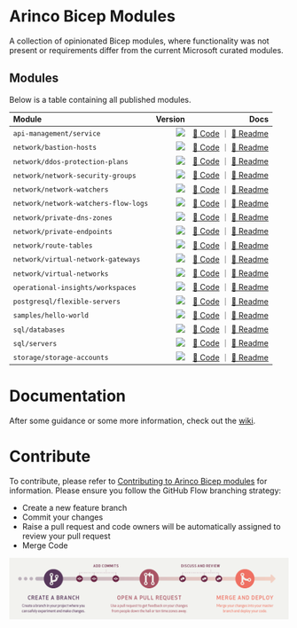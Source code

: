 # Arinco Bicep Modules

A collection of opinionated Bicep modules, where functionality was not present or requirements differ from the current Microsoft curated modules.

## Modules

Below is a table containing all published modules.

<!-- Begin Module Table -->

| Module                               |                                               Version |                                                                                                                                                                                                                                                        Docs |
| :----------------------------------- | ----------------------------------------------------: | ----------------------------------------------------------------------------------------------------------------------------------------------------------------------------------------------------------------------------------------------------------: |
| `api-management/service`             | <image src="https://img.shields.io/badge/1.1.2-blue"> |                         [🦾 Code](https://github.com/arincoau/arinco-bicep-modules/tree/main/modules/api-management/service/main.bicep) ｜ [📃 Readme](https://github.com/arincoau/arinco-bicep-modules/tree/main/modules/api-management/service/README.md) |
| `network/bastion-hosts`              | <image src="https://img.shields.io/badge/1.0.4-blue"> |                           [🦾 Code](https://github.com/arincoau/arinco-bicep-modules/tree/main/modules/network/bastion-hosts/main.bicep) ｜ [📃 Readme](https://github.com/arincoau/arinco-bicep-modules/tree/main/modules/network/bastion-hosts/README.md) |
| `network/ddos-protection-plans`      | <image src="https://img.shields.io/badge/1.0.2-blue"> |           [🦾 Code](https://github.com/arincoau/arinco-bicep-modules/tree/main/modules/network/ddos-protection-plans/main.bicep) ｜ [📃 Readme](https://github.com/arincoau/arinco-bicep-modules/tree/main/modules/network/ddos-protection-plans/README.md) |
| `network/network-security-groups`    | <image src="https://img.shields.io/badge/1.0.2-blue"> |       [🦾 Code](https://github.com/arincoau/arinco-bicep-modules/tree/main/modules/network/network-security-groups/main.bicep) ｜ [📃 Readme](https://github.com/arincoau/arinco-bicep-modules/tree/main/modules/network/network-security-groups/README.md) |
| `network/network-watchers`           | <image src="https://img.shields.io/badge/1.0.2-blue"> |                     [🦾 Code](https://github.com/arincoau/arinco-bicep-modules/tree/main/modules/network/network-watchers/main.bicep) ｜ [📃 Readme](https://github.com/arincoau/arinco-bicep-modules/tree/main/modules/network/network-watchers/README.md) |
| `network/network-watchers-flow-logs` | <image src="https://img.shields.io/badge/1.0.3-blue"> | [🦾 Code](https://github.com/arincoau/arinco-bicep-modules/tree/main/modules/network/network-watchers-flow-logs/main.bicep) ｜ [📃 Readme](https://github.com/arincoau/arinco-bicep-modules/tree/main/modules/network/network-watchers-flow-logs/README.md) |
| `network/private-dns-zones`          | <image src="https://img.shields.io/badge/1.0.5-blue"> |                   [🦾 Code](https://github.com/arincoau/arinco-bicep-modules/tree/main/modules/network/private-dns-zones/main.bicep) ｜ [📃 Readme](https://github.com/arincoau/arinco-bicep-modules/tree/main/modules/network/private-dns-zones/README.md) |
| `network/private-endpoints`          | <image src="https://img.shields.io/badge/1.1.3-blue"> |                   [🦾 Code](https://github.com/arincoau/arinco-bicep-modules/tree/main/modules/network/private-endpoints/main.bicep) ｜ [📃 Readme](https://github.com/arincoau/arinco-bicep-modules/tree/main/modules/network/private-endpoints/README.md) |
| `network/route-tables`               | <image src="https://img.shields.io/badge/1.0.2-blue"> |                             [🦾 Code](https://github.com/arincoau/arinco-bicep-modules/tree/main/modules/network/route-tables/main.bicep) ｜ [📃 Readme](https://github.com/arincoau/arinco-bicep-modules/tree/main/modules/network/route-tables/README.md) |
| `network/virtual-network-gateways`   | <image src="https://img.shields.io/badge/1.0.2-blue"> |     [🦾 Code](https://github.com/arincoau/arinco-bicep-modules/tree/main/modules/network/virtual-network-gateways/main.bicep) ｜ [📃 Readme](https://github.com/arincoau/arinco-bicep-modules/tree/main/modules/network/virtual-network-gateways/README.md) |
| `network/virtual-networks`           | <image src="https://img.shields.io/badge/1.0.8-blue"> |                     [🦾 Code](https://github.com/arincoau/arinco-bicep-modules/tree/main/modules/network/virtual-networks/main.bicep) ｜ [📃 Readme](https://github.com/arincoau/arinco-bicep-modules/tree/main/modules/network/virtual-networks/README.md) |
| `operational-insights/workspaces`    | <image src="https://img.shields.io/badge/1.0.4-blue"> |       [🦾 Code](https://github.com/arincoau/arinco-bicep-modules/tree/main/modules/operational-insights/workspaces/main.bicep) ｜ [📃 Readme](https://github.com/arincoau/arinco-bicep-modules/tree/main/modules/operational-insights/workspaces/README.md) |
| `postgresql/flexible-servers`        | <image src="https://img.shields.io/badge/1.1.2-blue"> |               [🦾 Code](https://github.com/arincoau/arinco-bicep-modules/tree/main/modules/postgresql/flexible-servers/main.bicep) ｜ [📃 Readme](https://github.com/arincoau/arinco-bicep-modules/tree/main/modules/postgresql/flexible-servers/README.md) |
| `samples/hello-world`                | <image src="https://img.shields.io/badge/1.0.1-blue"> |                               [🦾 Code](https://github.com/arincoau/arinco-bicep-modules/tree/main/modules/samples/hello-world/main.bicep) ｜ [📃 Readme](https://github.com/arincoau/arinco-bicep-modules/tree/main/modules/samples/hello-world/README.md) |
| `sql/databases`                      | <image src="https://img.shields.io/badge/1.0.4-blue"> |                                           [🦾 Code](https://github.com/arincoau/arinco-bicep-modules/tree/main/modules/sql/databases/main.bicep) ｜ [📃 Readme](https://github.com/arincoau/arinco-bicep-modules/tree/main/modules/sql/databases/README.md) |
| `sql/servers`                        | <image src="https://img.shields.io/badge/1.0.8-blue"> |                                               [🦾 Code](https://github.com/arincoau/arinco-bicep-modules/tree/main/modules/sql/servers/main.bicep) ｜ [📃 Readme](https://github.com/arincoau/arinco-bicep-modules/tree/main/modules/sql/servers/README.md) |
| `storage/storage-accounts`           | <image src="https://img.shields.io/badge/1.1.2-blue"> |                     [🦾 Code](https://github.com/arincoau/arinco-bicep-modules/tree/main/modules/storage/storage-accounts/main.bicep) ｜ [📃 Readme](https://github.com/arincoau/arinco-bicep-modules/tree/main/modules/storage/storage-accounts/README.md) |

<!-- End Module Table -->

# Documentation

After some guidance or some more information, check out the [wiki](https://github.com/arincoau/arinco-bicep-modules/wiki).

# Contribute

To contribute, please refer to [Contributing to Arinco Bicep modules](./CONTRIBUTING.md) for information. Please ensure you follow the GitHub Flow branching strategy:

- Create a new feature branch
- Commit your changes
- Raise a pull request and code owners will be automatically assigned to review your pull request
- Merge Code

![GitHub Flow](docs/media/github-flow-diagram.png)
